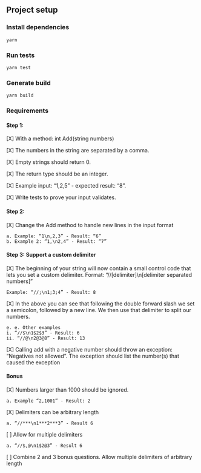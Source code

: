 ## Project setup
### Install dependencies 
```
yarn
```

### Run tests
```
yarn test
```

### Generate build 
```
yarn build
```

### Requirements

#### Step 1:
[X] With a method: int Add(string numbers)

[X] The numbers in the string are separated by a comma.

[X] Empty strings should return 0.

[X] The return type should be an integer.

[X] Example input: “1,2,5” - expected result: “8”.

[X] Write tests to prove your input validates.

#### Step 2:

[X] Change the Add method to handle new lines in the input format
```
a. Example: “1\n,2,3” - Result: “6”
b. Example 2: “1,\n2,4” - Result: “7”
```

#### Step 3: Support a custom delimiter

[X] The beginning of your string will now contain a small control code that lets you
set a custom delimiter. Format: “//[delimiter]\n[delimiter separated numbers]”
```
Example: “//;\n1;3;4” - Result: 8
```
[X] In the above you can see that following the double forward slash we set a
semicolon, followed by a new line. We then use that delimiter to split our
numbers.
```
e. e. Other examples
i. “//$\n1$2$3” - Result: 6
ii. “//@\n2@3@8” - Result: 13
```
[X] Calling add with a negative number should throw an exception: “Negatives not allowed”.
The exception should list the number(s) that caused the exception

#### Bonus

[X] Numbers larger than 1000 should be ignored.
```
a. Example “2,1001” - Result: 2
```
[X] Delimiters can be arbitrary length
```
a. “//***\n1***2***3” - Result 6
```
[ ] Allow for multiple delimiters
```
a. “//$,@\n1$2@3” - Result 6
```
[ ] Combine 2 and 3 bonus questions. Allow multiple delimiters of arbitrary length